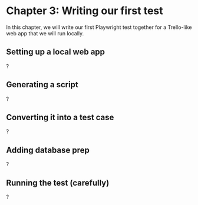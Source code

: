 # Chapter 3: Writing our first test

In this chapter,
we will write our first Playwright test together
for a Trello-like web app that we will run locally.


## Setting up a local web app

?


## Generating a script

?


## Converting it into a test case

?


## Adding database prep

?


## Running the test (carefully)

?
